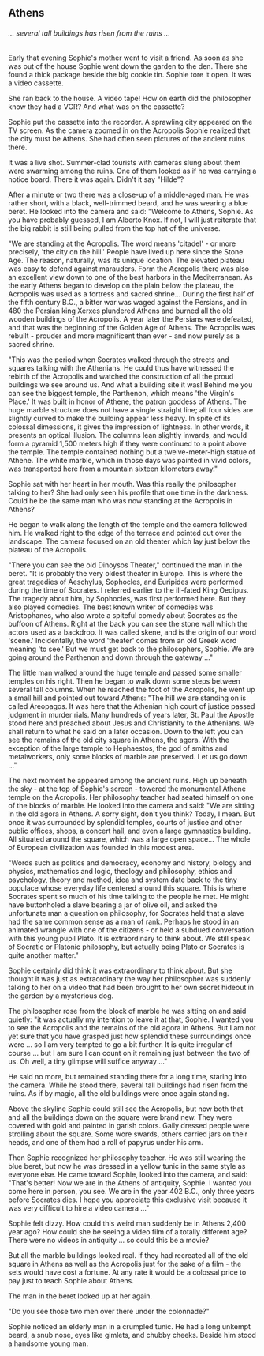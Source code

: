 ## Athens

###### ... several tall buildings has risen from the ruins ...

Early that evening Sophie's mother went to visit a friend. As soon as she was out of the house Sophie went down the garden to the den. There she found a thick package beside the big cookie tin. Sophie tore it open. It was a video cassette.

She ran back to the house. A video tape! How on earth did the philosopher know they had a VCR? And what was on the cassette?

Sophie put the cassette into the recorder. A sprawling city appeared on the TV screen. As the camera zoomed in on the Acropolis Sophie realized that the city must be Athens. She had often seen pictures of the ancient ruins there.

It was a live shot. Summer-clad tourists with cameras slung about them were swarming among the ruins. One of them looked as if he was carrying a notice board. There it was again. Didn't it say "Hilde"?

After a minute or two there was a close-up of a middle-aged man. He was rather short, with a black, well-trimmed beard, and he was wearing a blue beret. He looked into the camera and said: "Welcome to Athens, Sophie. As you have probably guessed, I am Alberto Knox. If not, I will just reiterate that the big rabbit is still being pulled from the top hat of the universe.

"We are standing at the Acropolis. The word means 'citadel' - or more precisely, 'the city on the hill.' People have lived up here since the Stone Age. The reason, naturally, was its unique location. The elevated plateau was easy to defend against marauders. Form the Acropolis there was also an excellent view down to one of the best harbors in the Mediterranean. As the early Athens began to develop on the plain below the plateau, the Acropolis was used as a fortress and sacred shrine... During the first half of the fifth century B.C., a bitter war was waged against the Persians, and in 480 the Persian king Xerxes plundered Athens and burned all the old wooden buildings of the Acropolis. A year later the Persians were defeated, and that was the beginning of the Golden Age of Athens. The Acropolis was rebuilt - prouder and more magnificent than ever - and now purely as a sacred shrine.

"This was the period when Socrates walked through the streets and squares talking with the Athenians. He could thus have witnessed the rebirth of the Acropolis and watched the construction of all the proud buildings we see around us. And what a building site it was! Behind me you can see the biggest temple, the Parthenon, which means 'the Virgin's Place.' It was built in honor of Athene, the patron goddess of Athens. The huge marble structure does not have a single straight line; all four sides are slightly curved to make the building appear less heavy. In spite of its colossal dimessions, it gives the impression of lightness. In other words, it presents an optical illusion. The columns lean slightly inwards, and would form a pyramid 1,500 meters high if they were continued to a point above the temple. The temple contained nothing but a twelve-meter-high statue of Athene. The white marble, which in those days was painted in vivid colors, was transported here from a mountain sixteen kilometers away."

Sophie sat with her heart in her mouth. Was this really the philosopher talking to her? She had only seen his profile that one time in the darkness. Could he be the same man who was now standing at the Acropolis in Athens?

He began to walk along the length of the temple and the camera followed him. He walked right to the edge of the terrace and pointed out over the landscape. The camera focused on an old theater which lay just below the plateau of the Acropolis.

"There you can see the old Dinoysos Theater," continued the man in the beret. "It is probably the very oldest theater in Europe. This is where the great tragedies of Aeschylus, Sophocles, and Euripides were performed during the time of Socrates. I referred earlier to the ill-fated King Oedipus. The tragedy about him, by Sophocles, was first performed here. But they also played comedies. The best known writer of comedies was Aristophanes, who also wrote a spiteful comedy about Socrates as the buffoon of Athens. Right at the back you can see the stone wall which the actors used as a backdrop. It was called skene, and is the origin of our word 'scene.' Incidentally, the word 'theater' comes from an old Greek word meaning 'to see.' But we must get back to the philosophers, Sophie. We are going around the Parthenon and down through the gateway ..."

The little man walked around the huge temple and passed some smaller temples on his right. Then he began to walk down some steps between several tall columns. When he reached the foot of the Acropolis, he went up a small hill and pointed out toward Athens: "The hill we are standing on is called Areopagos. It was here that the Athenian high court of justice passed judgment in murder rials. Many hundreds of years later, St. Paul the Apostle stood here and preached about Jesus and Christianity to the Athenians. We shall return to what he said on a later occasion. Down to the left you can see the remains of the old city square in Athens, the agora. With the exception of the large temple to Hephaestos, the god of smiths and metalworkers, only some blocks of marble are preserved. Let us go down ..."

The next moment he appeared among the ancient ruins. High up beneath the sky - at the top of Sophie's screen - towered the monumental Athene temple on the Acropolis. Her philosophy teacher had seated himself on one of the blocks of marble. He looked into the camera and said: "We are sitting in the old agora in Athens. A sorry sight, don't you think? Today, I mean. But once it was surrounded by splendid temples, courts of justice and other public offices, shops, a concert hall, and even a large gymnastics building. All situated around the square, which was a large open space... The whole of European civilization was founded in this modest area.

"Words such as politics and democracy, economy and history, biology and physics, mathematics and logic, theology and philosophy, ethics and psychology, theory and method, idea and system date back to the tiny populace whose everyday life centered around this square. This is where Socrates spent so much of his time talking to the people he met. He might have buttonholed a slave bearing a jar of olive oil, and asked the unfortunate man a question on philosophy, for Socrates held that a slave had the same common sense as a man of rank. Perhaps he stood in an animated wrangle with one of the citizens - or held a subdued conversation with this young pupil Plato. It is extraordinary to think about. We still speak of Socratic or Platonic philosophy, but actually being Plato or Socrates is quite another matter." 

Sophie certainly did think it was extraordinary to think about. But she thought it was just as extraordinary the way her philosopher was suddenly talking to her on a video that had been brought to her own secret hideout in the garden by a mysterious dog.

The philosopher rose from the block of marble he was sitting on and said quietly: "it was actually my intention to leave it at that, Sophie. I wanted you to see the Acropolis and the remains of the old agora in Athens. But I am not yet sure that you have grasped just how splendid these surroundings once were ... so I am very tempted to go a bit further. It is quite irregular of course ... but I am sure I can count on it remaining just between the two of us. Oh well, a tiny glimpse will suffice anyway ..."

He said no more, but remained standing there for a long time, staring into the camera. While he stood there, several tall buildings had risen from the ruins. As if by magic, all the old buildings were once again standing.

Above the skyline Sophie could still see the Acropolis, but now both that and all the buildings down on the square were brand new. They were covered with gold and painted in garish colors. Gaily dressed people were strolling about the square. Some wore swards, others carried jars on their heads, and one of them had a roll of papyrus under his arm.

Then Sophie recognized her philosophy teacher. He was still wearing the blue beret, but now he was dressed in a yellow tunic in the same style as everyone else. He came toward Sophie, looked into the camera, and said: "That's better! Now we are in the Athens of antiquity, Sophie. I wanted you come here in person, you see. We are in the year 402 B.C., only three years before Socrates dies. I hope you appreciate this exclusive visit because it was very difficult to hire a video camera ..."

Sophie felt dizzy. How could this weird man suddenly be in Athens 2,400 year ago? How could she be seeing a video film of a totally different age? There were no videos in antiquity ... so could this be a movie?

But all the marble buildings looked real. If they had recreated all of the old square in Athens as well as the Acropolis just for the sake of a film - the sets would have cost a fortune. At any rate it would be a colossal price to pay just to teach Sophie about Athens.

The man in the beret looked up at her again.

"Do you see those two men over there under the colonnade?"

Sophie noticed an elderly man in a crumpled tunic. He had a long  unkempt beard, a snub nose, eyes like gimlets, and chubby cheeks. Beside him stood a handsome young man.










































